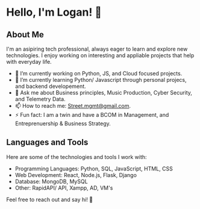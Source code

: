 # Hello, I'm Logan! 👋

## About Me

I'm an asipiring tech professional, always eager to learn and explore new technologies. I enjoy working on interesting and appliable projects that help with everyday life. 

- 🔭 I’m currently working on Python, JS, and Cloud focused projects.
- 🌱 I’m currently learning Python/ Javascript through personal projecs, and backend developement.
- 💬 Ask me about Business principles, Music Production, Cyber Security, and Telemetry Data.
- 📫 How to reach me: Street.mgmt@gmail.com.
- ⚡ Fun fact: I am a twin and have a BCOM in Management, and Entreprenuership & Business Strategy.

## Languages and Tools

Here are some of the technologies and tools I work with:

- Programming Languages: Python, SQL, JavaScript, HTML, CSS
- Web Development: React, Node.js, Flask, Django
- Database: MongoDB, MySQL
- Other: RapidAPI/ API, Xampp, AD, VM's

Feel free to reach out and say hi! 👋

